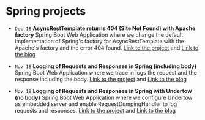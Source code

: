 # Spring projects

* `Dec 18` **AsyncRestTemplate returns 404 (Site Not Found) with Apache factory** Spring Boot Web Application where we change the default implementation of Spring's factory for AsyncRestTemplate with the Apache's factory and the error 404 found. [Link to the project](https://github.com/frandorado/spring-projects/tree/master/) and [Link to the blog](https://frandorado.github.io/spring/2018/12/17/asyncresttemplate-apache-404.html)

* `Nov 18` **Logging of Requests and Responses in Spring (including body)** Spring Boot Web Application where we trace in logs the request and the response including the body. [Link to the project](https://github.com/frandorado/spring-projects/tree/master/log-request-response-with-body) and [Link to the blog](https://frandorado.github.io/spring/2018/11/15/log-request-response-with-body-spring.html)

* `Nov 18` **Logging of Requests and Responses in Spring with Undertow (no body)** Spring Boot Web Application where we configure Undertow as embedded server and enable RequestDumpingHandler to log requests and responses. [Link to the project](https://github.com/frandorado/spring-projects/tree/master/log-request-response-undertow) and [Link to the blog](https://frandorado.github.io/spring/2018/11/04/log-request-response-with-undertow-spring.html)

